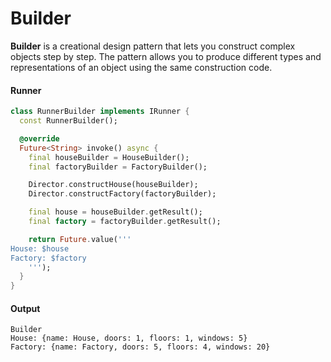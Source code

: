 Builder
===

**Builder** is a creational design pattern that lets you construct complex objects step by step. The pattern allows you
to produce different types and representations of an object using the same construction code.

#### Runner

```dart
class RunnerBuilder implements IRunner {
  const RunnerBuilder();

  @override
  Future<String> invoke() async {
    final houseBuilder = HouseBuilder();
    final factoryBuilder = FactoryBuilder();

    Director.constructHouse(houseBuilder);
    Director.constructFactory(factoryBuilder);

    final house = houseBuilder.getResult();
    final factory = factoryBuilder.getResult();

    return Future.value('''
House: $house
Factory: $factory
    ''');
  }
}
```

#### Output

```shell
Builder
House: {name: House, doors: 1, floors: 1, windows: 5}
Factory: {name: Factory, doors: 5, floors: 4, windows: 20}
```